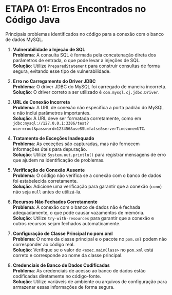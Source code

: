 # ETAPA 01: Erros Encontrados no Código Java 

Principais problemas identificados no código para a conexão com o banco de dados MySQL.

1. **Vulnerabilidade a Injeção de SQL**  
   **Problema**: A consulta SQL é formada pela concatenação direta dos parâmetros de entrada, o que pode levar a injeções de SQL.  
   **Solução**: Utilize `PreparedStatement` para construir consultas de forma segura, evitando esse tipo de vulnerabilidade.

2. **Erro no Carregamento do Driver JDBC**  
   **Problema**: O driver JDBC do MySQL foi carregado de maneira incorreta.  
   **Solução**: O driver correto a ser utilizado é `com.mysql.cj.jdbc.Driver`.

3. **URL de Conexão Incorreta**  
   **Problema**: A URL de conexão não especifica a porta padrão do MySQL e não inclui parâmetros importantes.  
   **Solução**: A URL deve ser formatada corretamente, como em `jdbc:mysql://127.0.0.1:3306/test?user=root&password=123456&useSSL=false&serverTimezone=UTC`.

4. **Tratamento de Exceções Inadequado**  
   **Problema**: As exceções são capturadas, mas não fornecem informações úteis para depuração.  
   **Solução**: Utilize `System.out.println()` para registrar mensagens de erro que ajudem na identificação de problemas.

5. **Verificação de Conexão Ausente**  
   **Problema**: O código não verifica se a conexão com o banco de dados foi estabelecida corretamente.  
   **Solução**: Adicione uma verificação para garantir que a conexão (`conn`) não seja `null` antes de utilizá-la.

6. **Recursos Não Fechados Corretamente**  
   **Problema**: A conexão com o banco de dados não é fechada adequadamente, o que pode causar vazamentos de memória.  
   **Solução**: Utilize `try-with-resources` para garantir que a conexão e outros recursos sejam fechados automaticamente.

7. **Configuração de Classe Principal no pom.xml**  
   **Problema**: O nome da classe principal e o pacote no `pom.xml` podem não corresponder ao código real.  
   **Solução**: Verifique se o valor de `<exec.mainClass>` no `pom.xml` está correto e corresponde ao nome da classe principal.

8. **Credenciais de Banco de Dados Codificadas**  
   **Problema**: As credenciais de acesso ao banco de dados estão codificadas diretamente no código-fonte.  
   **Solução**: Utilize variáveis de ambiente ou arquivos de configuração para armazenar essas informações de forma segura.

